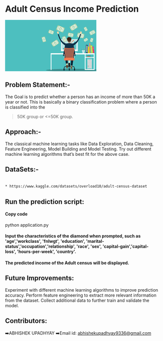 # Adult Census Income Prediction 
![alt text](image.png)

## Problem Statement:-
The Goal is to predict whether a person has an income of more than 50K a year or not. 
This is basically a binary classification problem where a person is classified into the 
>50K group or <=50K group. 


## Approach:-

The classical machine learning tasks like Data Exploration, Data Cleaning, 
Feature Engineering, Model Building and Model Testing. Try out different machine 
learning algorithms that’s best fit for the above case.



## DataSets:-

```bash

* https://www.kaggle.com/datasets/overload10/adult-census-dataset
```


## Run the prediction script:
#### Copy code
python application.py
#### Input the characteristics of the diamond when prompted, such as 'age','workclass', 'fnlwgt', 'education', 'marital-status','occupation','relationship', 'race', 'sex', 'capital-gain','capital-loss', 'hours-per-week', 'country'.


#### The predicted income of the Adult census  will be displayed.


## Future Improvements:

Experiment with different machine learning algorithms to improve prediction accuracy.
Perform feature engineering to extract more relevant information from the dataset.
Collect additional data to further train and validate the model.



## Contributors:

➡️ABHISHEK UPADHYAY
➡️Email id: abhishekupadhyay9336@gmail.com
